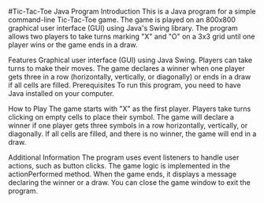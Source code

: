 #Tic-Tac-Toe Java Program
Introduction
This is a Java program for a simple command-line Tic-Tac-Toe game. The game is played on an 800x800 graphical user interface (GUI) using Java's Swing library. The program allows two players to take turns marking "X" and "O" on a 3x3 grid until one player wins or the game ends in a draw.

Features
Graphical user interface (GUI) using Java Swing.
Players can take turns to make their moves.
The game declares a winner when one player gets three in a row (horizontally, vertically, or diagonally) or ends in a draw if all cells are filled.
Prerequisites
To run this program, you need to have Java installed on your computer.

How to Play
The game starts with "X" as the first player.
Players take turns clicking on empty cells to place their symbol.
The game will declare a winner if one player gets three symbols in a row horizontally, vertically, or diagonally.
If all cells are filled, and there is no winner, the game will end in a draw.

Additional Information
The program uses event listeners to handle user actions, such as button clicks.
The game logic is implemented in the actionPerformed method.
When the game ends, it displays a message declaring the winner or a draw.
You can close the game window to exit the program.

